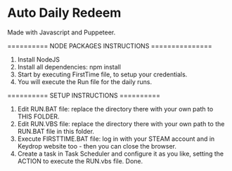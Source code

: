 # Auto Daily Redeem
Made with Javascript and Puppeteer.

========== NODE PACKAGES INSTRUCTIONS ===============
1. Install NodeJS
2. Install all dependencies: npm install
3. Start by executing FirstTime file, to setup your credentials.
4. You will execute the Run file for the daily runs.

========== SETUP INSTRUCTIONS ==========
1. Edit RUN.BAT file: replace the directory there with your own path to THIS FOLDER.
2. Edit RUN.VBS file: replace the directory there with your own path to the RUN.BAT file in this folder.
3. Execute FIRSTTIME.BAT file: log in with your STEAM account and in Keydrop website too - then you can close the browser.
4. Create a task in Task Scheduler and configure it as you like, setting the ACTION to execute the RUN.vbs file.
Done.
